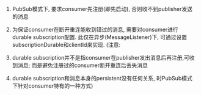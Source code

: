 1. PubSub模式下, 要求consumer先注册(即先启动), 否则收不到publisher发送的消息

2. 为保证consumer在断开重连能收到错过的消息, 需要对consumer进行durable subscription配置. 此仅在异步(MessageListener)下, 可通过设置subscriptionDurable和clientId来实现. 
(注意: 
1. durable subscription并不是指consumer在publisher发出消息后再注册,可收到消息; 而是避免注册过的consumer断开重连后丢失消息
2. durable subscription和消息本身的persistent没有任何关系, 时PubSub模式下针对consumer特有的一种方式)